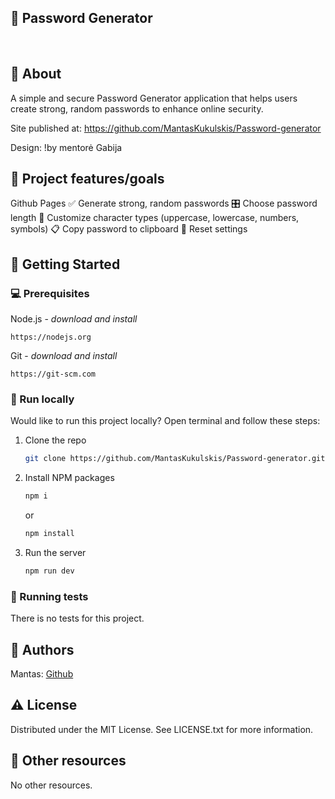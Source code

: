 ## 🔐 Password Generator

<br>

## 🌟 About

A simple and secure Password Generator application that helps users create strong, random passwords to enhance online security.

Site published at: https://github.com/MantasKukulskis/Password-generator

Design: !by mentorė Gabija

## 🎯 Project features/goals

Github Pages
✅ Generate strong, random passwords
🎛️ Choose password length
🔣 Customize character types (uppercase, lowercase, numbers, symbols)
📋 Copy password to clipboard
🔄 Reset settings

## 🧰 Getting Started

### 💻 Prerequisites

Node.js - _download and install_

```
https://nodejs.org
```

Git - _download and install_

```
https://git-scm.com
```

### 🏃 Run locally

Would like to run this project locally? Open terminal and follow these steps:

1. Clone the repo
   ```sh
   git clone https://github.com/MantasKukulskis/Password-generator.git
   ```
2. Install NPM packages
   ```sh
   npm i
   ```
   or
   ```sh
   npm install
   ```
3. Run the server
   ```sh
   npm run dev
   ```

### 🧪 Running tests

There is no tests for this project.

## 🎅 Authors

Mantas: [Github](https://github.com/MantasKukulskis)

## ⚠️ License

Distributed under the MIT License. See LICENSE.txt for more information.

## 🔗 Other resources

No other resources.
